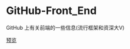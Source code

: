 # GitHub-Front_End
GitHub 上有关前端的一些信息(流行框架和资深大V)

[预览](https://erxun.github.io/GitHub-Front_End/index.html)
